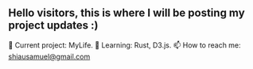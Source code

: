 ## Hello visitors, this is where I will be posting my project updates :)
🔭 Current project: MyLife.
🌱 Learning: Rust, D3.js.
📫 How to reach me: shiausamuel@gmail.com


